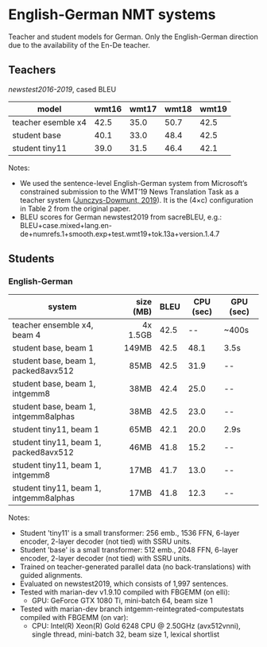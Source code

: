 # English-German NMT systems

Teacher and student models for German.
Only the English-German direction due to the availability of the En-De teacher.


## Teachers

_newstest2016-2019_, cased BLEU

| model              | wmt16 | wmt17 | wmt18 | wmt19 |
|--------------------|-------|-------|-------|-------|
| teacher esemble x4 | 42.5  | 35.0  | 50.7  | 42.5  |
| student base       | 40.1  | 33.0  | 48.4  | 42.5  |
| student tiny11     | 39.0  | 31.5  | 46.4  | 42.1  |

Notes:

* We used the sentence-level English-German system from Microsoft’s constrained
  submission to the WMT’19 News Translation Task as a teacher system
  ([Junczys-Dowmunt, 2019](https://www.aclweb.org/anthology/W19-5321.pdf)).
  It is the (4×c) configuration in Table 2 from the original paper.
* BLEU scores for German newstest2019 from sacreBLEU, e.g.:
  BLEU+case.mixed+lang.en-de+numrefs.1+smooth.exp+test.wmt19+tok.13a+version.1.4.7


## Students


### English-German

| system                                   | size (MB) | BLEU | CPU (sec) | GPU (sec) |
|------------------------------------------|----------:|------|-----------|-----------|
| teacher ensemble x4, beam 4              | 4x 1.5GB | 42.5 | --   | ~400s |
| student base, beam 1                     |    149MB | 42.5 | 48.1 | 3.5s |
| student base, beam 1, packed8avx512      |     85MB | 42.5 | 31.9 | --   |
| student base, beam 1, intgemm8           |     38MB | 42.4 | 25.0 | --   |
| student base, beam 1, intgemm8alphas     |     38MB | 42.5 | 23.0 | --   |
| student tiny11, beam 1                   |     65MB | 42.1 | 20.0 | 2.9s |
| student tiny11, beam 1, packed8avx512    |     46MB | 41.8 | 15.2 | --   |
| student tiny11, beam 1, intgemm8         |     17MB | 41.7 | 13.0 | --   |
| student tiny11, beam 1, intgemm8alphas   |     17MB | 41.8 | 12.3 | --   |


Notes:

* Student 'tiny11' is a small transformer: 256 emb., 1536 FFN, 6-layer encoder,
  2-layer decoder (not tied) with SSRU units.
* Student 'base' is a small transformer: 512 emb., 2048 FFN, 6-layer encoder,
  2-layer decoder (not tied) with SSRU units.
* Trained on teacher-generated parallel data (no back-translations) with guided
  alignments.
* Evaluated on newstest2019, which consists of 1,997 sentences.
* Tested with marian-dev v1.9.10 compiled with FBGEMM (on elli):
  * GPU: GeForce GTX 1080 Ti, mini-batch 64, beam size 1
* Tested with marian-dev branch intgemm-reintegrated-computestats compiled with FBGEMM (on var):
  * CPU: Intel(R) Xeon(R) Gold 6248 CPU @ 2.50GHz (avx512vnni), single thread,
    mini-batch 32, beam size 1, lexical shortlist


